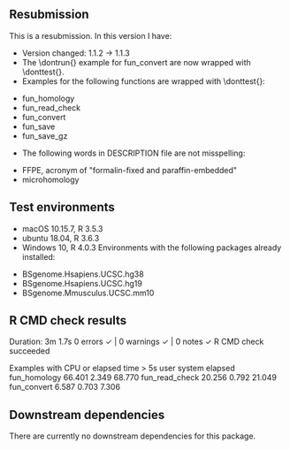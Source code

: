 ## Resubmission
This is a resubmission. In this version I have:  
* Version changed: 1.1.2 -> 1.1.3
* The \dontrun{} example for fun_convert are now wrapped with \donttest{}.
* Examples for the following functions are wrapped with \donttest{}:
- fun_homology
- fun_read_check
- fun_convert
- fun_save
- fun_save_gz
* The following words in DESCRIPTION file are not misspelling:
- FFPE, acronym of "formalin-fixed and paraffin-embedded"
- microhomology

## Test environments
* macOS 10.15.7, R 3.5.3
* ubuntu 18.04, R 3.6.3
* Windows 10, R 4.0.3
Environments with the following packages already installed:
- BSgenome.Hsapiens.UCSC.hg38  
- BSgenome.Hsapiens.UCSC.hg19  
- BSgenome.Mmusculus.UCSC.mm10  

## R CMD check results
Duration: 3m 1.7s
0 errors ✓ | 0 warnings ✓ | 0 notes ✓
R CMD check succeeded  

Examples with CPU or elapsed time > 5s
                user system elapsed
fun_homology   66.401  2.349  68.770
fun_read_check 20.256  0.792  21.049
fun_convert     6.587  0.703   7.306
  
## Downstream dependencies
There are currently no downstream dependencies for this package.
